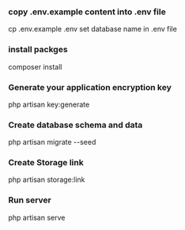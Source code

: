 
### copy .env.example content into .env file 

cp .env.example .env
set database name in .env file 

### install packges 

composer install 

### Generate your application encryption key 

php artisan key:generate

### Create database schema and data

php artisan migrate --seed

### Create Storage link 

php artisan storage:link

### Run server 

php artisan serve





